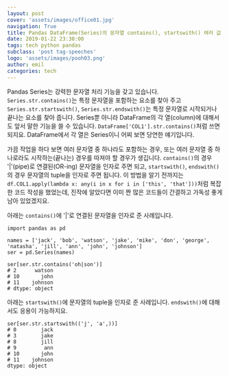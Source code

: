 ```yaml
---
layout: post
cover: 'assets/images/office01.jpg'
navigation: True
title: Pandas DataFrame(Series)의 문자열 contains(), startswith() 여러 값 적용하는 방법
date: 2019-01-22 23:30:00
tags: tech python pandas
subclass: 'post tag-speeches'
logo: 'assets/images/pooh03.png'
author: emil
categories: tech
---
```


Pandas Series는 강력한 문자열 처리 기능을 갖고 있습니다. `Series.str.contains()`는 특정 문자열을 포함하는 요소를 찾아 주고 `Series.str.startswith()`, `Series.str.endswith()`는 특정 문자열로 시작되거나 끝나는 요소를 찾아 줍니다. Series뿐 아니라 DataFrame의 각 열(column)에 대해서도 앞서 말한 기능을 쓸 수 있습니다. `DataFrame['COL1'].str.contains()`처럼 쓰면 되지요. DataFrame에서 각 열은 Series이니 어찌 보면 당연한 얘기입니다.

가끔 작업을 하다 보면 여러 문자열 중 하나라도 포함하는 경우, 또는 여러 문자열 중 하나로라도 시작하는(끝나는) 경우를 따져야 할 경우가 생깁니다. `contains()`의 경우 '\|'(pipe)로 연결된(OR-ing) 문자열을 인자로 주면 되고, `startswith()`, `endswith()`의 경우 문자열의 tuple을 인자로 주면 됩니다. 이 방법을 알기 전까지는 `df.COL1.apply(lambda x: any(i in x for i in ['this', 'that']))`처럼 복잡한 코드 작성을 했었는데, 진작에 알았다면 이미 짠 많은 코드들이 간결하고 가독성 좋게 남아 있었겠지요.

아래는 `contains()`에 '\|'로 연결된 문자열을 인자로 준 사례입니다.

```
import pandas as pd

names = ['jack', 'bob', 'watson', 'jake', 'mike', 'don', 'george', 'natasha', 'jill', 'ann', 'john', 'johnson']
ser = pd.Series(names)

ser[ser.str.contains('oh|son')]
# 2      watson
# 10       john
# 11    johnson
# dtype: object
```

아래는 `startswith()`에 문자열의 tuple을 인자로 준 사례입니다. `endswith()`에 대해서도 응용이 가능하지요.

```
ser[ser.str.startswith(('j', 'a',))]
# 0        jack
# 3        jake
# 8        jill
# 9         ann
# 10       john
# 11    johnson
dtype: object
```
